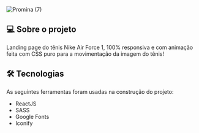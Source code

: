 ![Promina (7)](https://user-images.githubusercontent.com/77179768/138341973-98da9eaf-9b80-4190-a5bb-9ab289f130b0.png)
## 💻 Sobre o projeto
Landing page do tênis Nike Air Force 1, 100% responsiva e com animação feita com CSS puro para a movimentação da imagem do tênis!

## 🛠 Tecnologias

As seguintes ferramentas foram usadas na construção do projeto:

- ReactJS
- SASS
- Google Fonts 
- Iconify
